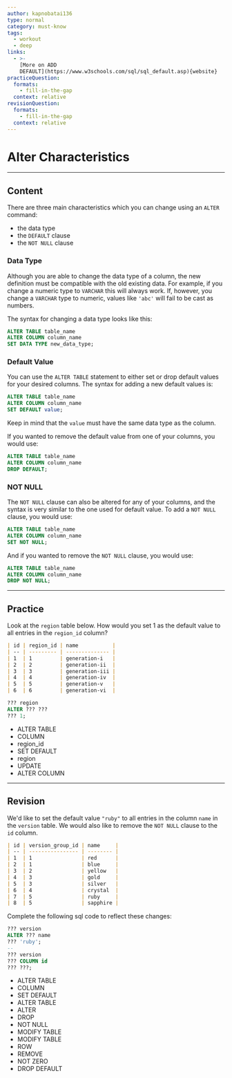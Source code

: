 ```yaml
---
author: kapnobatai136
type: normal
category: must-know
tags:
  - workout
  - deep
links:
  - >-
    [More on ADD
    DEFAULT](https://www.w3schools.com/sql/sql_default.asp){website}
practiceQuestion:
  formats:
    - fill-in-the-gap
  context: relative
revisionQuestion:
  formats:
    - fill-in-the-gap
  context: relative
---
```


# Alter Characteristics


---

## Content

There are three main characteristics which you can change using an `ALTER` command:

- the data type
- the `DEFAULT` clause
- the `NOT NULL` clause

### Data Type

Although you are able to change the data type of a column, the new definition must be compatible with the old existing data. For example, if you change a numeric type to `VARCHAR` this will always work. If, however, you change a `VARCHAR` type to numeric, values like `'abc'` will fail to be cast as numbers.

The syntax for changing a data type looks like this:

```sql
ALTER TABLE table_name
ALTER COLUMN column_name
SET DATA TYPE new_data_type;
```

### Default Value

You can use the `ALTER TABLE` statement to either set or drop default values for your desired columns. The syntax for adding a new default values is:

```sql
ALTER TABLE table_name
ALTER COLUMN column_name
SET DEFAULT value;
```

Keep in mind that the `value` must have the same data type as the column. 

If you wanted to remove the default value from one of your columns, you would use:

```sql
ALTER TABLE table_name
ALTER COLUMN column_name
DROP DEFAULT;
```

### NOT NULL

The `NOT NULL` clause can also be altered for any of your columns, and the syntax is very similar to the one used for default value. To add a `NOT NULL` clause, you would use:

```sql
ALTER TABLE table_name
ALTER COLUMN column_name
SET NOT NULL;
```

And if you wanted to remove the `NOT NULL` clause, you would use:

```sql
ALTER TABLE table_name
ALTER COLUMN column_name
DROP NOT NULL;
```


---

## Practice

Look at the `region` table below. How would you set 1 as the default value to all entries in the `region_id` column?

```md
| id | region_id | name           |
| -- | --------- | -------------- |
| 1  | 1         | generation-i   |
| 2  | 2         | generation-ii  |
| 3  | 3         | generation-iii |
| 4  | 4         | generation-iv  |
| 5  | 5         | generation-v   |
| 6  | 6         | generation-vi  |
```

```sql
??? region
ALTER ??? ???
??? 1;
```

- ALTER TABLE
- COLUMN
- region_id
- SET DEFAULT
- region
- UPDATE
- ALTER COLUMN


---

## Revision

We'd like to set the default value `"ruby"` to all entries in the column `name` in the `version` table. We would also like to remove the `NOT NULL` clause to the `id` column.

```md
| id | version_group_id | name     |
| -- | ---------------- | -------- |
| 1  | 1                | red      |
| 2  | 1                | blue     |
| 3  | 2                | yellow   |
| 4  | 3                | gold     |
| 5  | 3                | silver   |
| 6  | 4                | crystal  |
| 7  | 5                | ruby     |
| 8  | 5                | sapphire |
```

Complete the following sql code to reflect these changes:

```sql
??? version
ALTER ??? name
??? 'ruby';
--
??? version
??? COLUMN id
??? ???;
```

- ALTER TABLE
- COLUMN
- SET DEFAULT
- ALTER TABLE
- ALTER
- DROP
- NOT NULL
- MODIFY TABLE
- MODIFY TABLE
- ROW
- REMOVE
- NOT ZERO
- DROP DEFAULT
